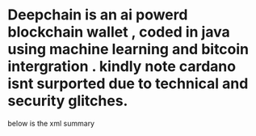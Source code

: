 # Deepchain is an ai powerd blockchain wallet , coded in java using machine learning and bitcoin intergration . kindly note cardano isnt surported due to technical and security glitches.

below is the xml summary 


<?xml version="1.0" encoding="utf-8"?>
<manifest xmlns:android="http://schemas.android.com/apk/res/android" android:versionCode="241" android:versionName="6.3.3" android:installLocation="auto" package="piuk.blockchain.android" platformBuildVersionCode="25" platformBuildVersionName="7.1.1">
    <uses-sdk android:minSdkVersion="14" android:targetSdkVersion="25"/>
    <uses-permission android:name="com.google.android.providers.gsf.permission.READ_GSERVICES"/>
    <uses-permission android:name="android.permission.ACCESS_FINE_LOCATION"/>
    <uses-permission android:name="android.permission.ACCESS_COARSE_LOCATION"/>
    <uses-permission android:name="android.permission.WRITE_EXTERNAL_STORAGE"/>
    <uses-permission android:name="android.permission.INTERNET"/>
    <uses-permission android:name="android.permission.CAMERA"/>
    <uses-permission android:name="android.permission.ACCESS_NETWORK_STATE"/>
    <uses-permission android:name="android.permission.USE_FINGERPRINT"/>
    <uses-feature android:name="android.hardware.location.gps"/>
    <uses-feature android:glEsVersion="0x20000" android:required="true"/>
    <uses-permission android:name="android.permission.WAKE_LOCK"/>
    <uses-permission android:name="com.google.android.c2dm.permission.RECEIVE"/>
    <permission android:name="piuk.blockchain.android.permission.C2D_MESSAGE" android:protectionLevel="signature"/>
    <uses-permission android:name="piuk.blockchain.android.permission.C2D_MESSAGE"/>
    <application android:theme="@style/AppTheme" android:label="@string/app_name" android:icon="@mipmap/ic_launcher_round" android:name="piuk.blockchain.android.BlockchainApplication" android:allowBackup="false" android:roundIcon="@mipmap/ic_launcher_round">
        <activity android:name="piuk.blockchain.android.p012ui.launcher.LauncherActivity" android:launchMode="singleTask" android:configChanges="screenSize|orientation|keyboardHidden">
            <intent-filter>
                <action android:name="android.intent.action.MAIN"/>
                <category android:name="android.intent.category.LAUNCHER"/>
            </intent-filter>
            <intent-filter>
                <action android:name="android.intent.action.VIEW"/>
                <data android:scheme="bitcoin"/>
                <category android:name="android.intent.category.DEFAULT"/>
                <category android:name="android.intent.category.BROWSABLE"/>
            </intent-filter>
        </activity>
        <activity android:theme="@style/AppTheme.MainActivity" android:name="piuk.blockchain.android.p012ui.home.MainActivity" android:configChanges="screenSize|orientation|keyboardHidden" android:windowSoftInputMode="adjustPan"/>
        <activity android:name="piuk.blockchain.android.p012ui.settings.SettingsActivity" android:configChanges="screenSize|orientation|keyboardHidden"/>
        <activity android:name="piuk.blockchain.android.p012ui.auth.PinEntryActivity" android:configChanges="screenSize|orientation|keyboardHidden"/>
        <activity android:name="piuk.blockchain.android.p012ui.auth.LandingActivity" android:configChanges="screenSize|orientation|keyboardHidden"/>
        <activity android:name="piuk.blockchain.android.p012ui.pairing.PairOrCreateWalletActivity" android:configChanges="screenSize|orientation|keyboardHidden" android:windowSoftInputMode="adjustResize"/>
        <activity android:name="piuk.blockchain.android.p012ui.directory.MapActivity"/>
        <activity android:name="piuk.blockchain.android.p012ui.directory.SuggestMerchantActivity"/>
        <activity android:name="piuk.blockchain.android.p012ui.account.AccountActivity" android:configChanges="screenSize|orientation|keyboardHidden"/>
        <activity android:name="piuk.blockchain.android.p012ui.account.AccountEditActivity" android:configChanges="screenSize|orientation|keyboardHidden"/>
        <activity android:name="piuk.blockchain.android.p012ui.backup.BackupWalletActivity" android:configChanges="screenSize|orientation|keyboardHidden"/>
        <activity android:name="piuk.blockchain.android.p012ui.upgrade.UpgradeWalletActivity" android:configChanges="screenSize|orientation|keyboardHidden"/>
        <activity android:name="piuk.blockchain.android.p012ui.pairing.ManualPairingActivity" android:configChanges="screenSize|orientation|keyboardHidden"/>
        <activity android:theme="@android:style/Theme.NoDisplay" android:name="piuk.blockchain.android.p012ui.auth.LogoutActivity" android:excludeFromRecents="true" android:noHistory="true"/>
        <activity android:name="piuk.blockchain.android.p012ui.auth.PasswordRequiredActivity" android:configChanges="screenSize|orientation|keyboardHidden"/>
        <activity android:name="piuk.blockchain.android.p012ui.recover.RecoverFundsActivity" android:configChanges="screenSize|orientation|keyboardHidden"/>
        <activity android:name="piuk.blockchain.android.p012ui.zxing.CaptureActivity" android:configChanges="screenSize|orientation|keyboardHidden"/>
        <activity android:theme="@style/AppTheme.ReceiveQrWindow" android:name="piuk.blockchain.android.p012ui.receive.ReceiveQrActivity" android:configChanges="screenSize|orientation|keyboardHidden"/>
        <activity android:name="piuk.blockchain.android.p012ui.transactions.TransactionDetailActivity" android:configChanges="screenSize|orientation|keyboardHidden" android:windowSoftInputMode="stateHidden"/>
        <service android:name="piuk.blockchain.android.data.websocket.WebSocketService" android:stopWithTask="true"/>
        <meta-data android:name="com.google.android.maps.v2.API_KEY" android:value="@string/google_maps_key"/>
        <meta-data android:name="com.google.android.gms.version" android:value="@integer/google_play_services_version"/>
        <provider android:name="android.support.p000v4.content.FileProvider" android:exported="false" android:authorities="piuk.blockchain.android.fileProvider" android:grantUriPermissions="true">
            <meta-data android:name="android.support.FILE_PROVIDER_PATHS" android:resource="@xml/provider_paths"/>
        </provider>
        <service android:name="piuk.blockchain.android.data.notifications.FcmCallbackService" android:exported="false">
            <intent-filter>
                <action android:name="com.google.firebase.MESSAGING_EVENT"/>
            </intent-filter>
        </service>
        <service android:name="piuk.blockchain.android.data.notifications.InstanceIdService" android:exported="false">
            <intent-filter>
                <action android:name="com.google.firebase.INSTANCE_ID_EVENT"/>
            </intent-filter>
        </service>
        <service android:name="com.google.firebase.messaging.FirebaseMessagingService" android:exported="true">
            <intent-filter android:priority="-500">
                <action android:name="com.google.firebase.MESSAGING_EVENT"/>
            </intent-filter>
        </service>
        <activity android:theme="@android:style/Theme.Translucent.NoTitleBar" android:name="com.google.android.gms.common.api.GoogleApiActivity" android:exported="false"/>
        <receiver android:name="com.google.android.gms.measurement.AppMeasurementReceiver" android:enabled="true" android:exported="false"/>
        <receiver android:name="com.google.android.gms.measurement.AppMeasurementInstallReferrerReceiver" android:permission="android.permission.INSTALL_PACKAGES" android:enabled="true">
            <intent-filter>
                <action android:name="com.android.vending.INSTALL_REFERRER"/>
            </intent-filter>
        </receiver>
        <service android:name="com.google.android.gms.measurement.AppMeasurementService" android:enabled="true" android:exported="false"/>
        <receiver android:name="com.google.firebase.iid.FirebaseInstanceIdReceiver" android:permission="com.google.android.c2dm.permission.SEND" android:exported="true">
            <intent-filter>
                <action android:name="com.google.android.c2dm.intent.RECEIVE"/>
                <action android:name="com.google.android.c2dm.intent.REGISTRATION"/>
                <category android:name="piuk.blockchain.android"/>
            </intent-filter>
        </receiver>
        <receiver android:name="com.google.firebase.iid.FirebaseInstanceIdInternalReceiver" android:exported="false"/>
        <service android:name="com.google.firebase.iid.FirebaseInstanceIdService" android:exported="true">
            <intent-filter android:priority="-500">
                <action android:name="com.google.firebase.INSTANCE_ID_EVENT"/>
            </intent-filter>
        </service>
        <provider android:name="com.google.firebase.provider.FirebaseInitProvider" android:exported="false" android:authorities="piuk.blockchain.android.firebaseinitprovider" android:initOrder="100"/>
    </application>
</manifest>
